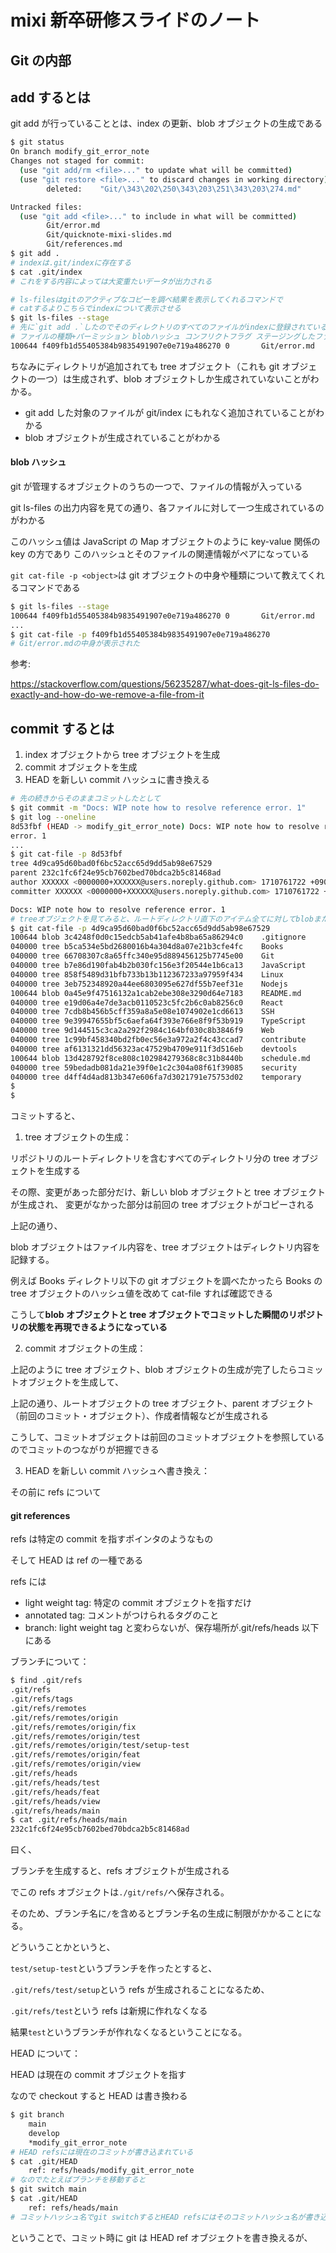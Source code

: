 # mixi 新卒研修スライドのノート

## Git の内部

## add するとは

git add が行っていることとは、index の更新、blob オブジェクトの生成である

```bash
$ git status
On branch modify_git_error_note
Changes not staged for commit:
  (use "git add/rm <file>..." to update what will be committed)
  (use "git restore <file>..." to discard changes in working directory)
        deleted:    "Git/\343\202\250\343\203\251\343\203\274.md"

Untracked files:
  (use "git add <file>..." to include in what will be committed)
        Git/error.md
        Git/quicknote-mixi-slides.md
        Git/references.md
$ git add .
# indexは.git/indexに存在する
$ cat .git/index
# これをする内容によっては大変重たいデータが出力される

# ls-filesはgitのアクティブなコピーを調べ結果を表示してくれるコマンドで
# catするよりこちらでindexについて表示させる
$ git ls-files --stage
# 先に`git add .`したのでそのディレクトリのすべてのファイルがindexに登録されているのが確認できる
# ファイルの種類+パーミッション blobハッシュ コンフリクトフラグ ステージングしたファイル
100644 f409fb1d55405384b9835491907e0e719a486270 0       Git/error.md

```

ちなみにディレクトリが追加されても tree オブジェクト（これも git オブジェクトの一つ）は生成されず、blob オブジェクトしか生成されていないことがわかる。

-   git add した対象のファイルが git/index にもれなく追加されていることがわかる
-   blob オブジェクトが生成されていることがわかる

#### blob ハッシュ

git が管理するオブジェクトのうちの一つで、ファイルの情報が入っている

git ls-files の出力内容を見ての通り、各ファイルに対して一つ生成されているのがわかる

このハッシュ値は JavaScript の Map オブジェクトのように key-value 関係の key の方であり
このハッシュとそのファイルの関連情報がペアになっている

`git cat-file -p <object>`は git オブジェクトの中身や種類について教えてくれるコマンドである

```bash
$ git ls-files --stage
100644 f409fb1d55405384b9835491907e0e719a486270 0       Git/error.md
...
$ git cat-file -p f409fb1d55405384b9835491907e0e719a486270
# Git/error.mdの中身が表示された
```

参考:

https://stackoverflow.com/questions/56235287/what-does-git-ls-files-do-exactly-and-how-do-we-remove-a-file-from-it

## commit するとは

1. index オブジェクトから tree オブジェクトを生成
2. commit オブジェクトを生成
3. HEAD を新しい commit ハッシュに書き換える

```bash
# 先の続きからそのままコミットしたとして
$ git commit -m "Docs: WIP note how to resolve reference error. 1"
$ git log --oneline
8d53fbf (HEAD -> modify_git_error_note) Docs: WIP note how to resolve reference
error. 1
...
$ git cat-file -p 8d53fbf
tree 4d9ca95d60bad0f6bc52acc65d9dd5ab98e67529
parent 232c1fc6f24e95cb7602bed70bdca2b5c81468ad
author XXXXXX <0000000+XXXXXX@users.noreply.github.com> 1710761722 +0900
committer XXXXXX <0000000+XXXXXX@users.noreply.github.com> 1710761722 +0900

Docs: WIP note how to resolve reference error. 1
# treeオブジェクトを見てみると、ルートディレクトリ直下のアイテム全てに対してblobまたはtreeオブジェクトが生成されているのがわかる
$ git cat-file -p 4d9ca95d60bad0f6bc52acc65d9dd5ab98e67529
100644 blob 3c4248f0d0c15edcb5ab41afe4b8ba65a86294c0    .gitignore
040000 tree b5ca534e5bd2680016b4a304d8a07e21b3cfe4fc    Books
040000 tree 66708307c8a65ffc340e95d889456125b7745e00    Git
040000 tree b7e86d190fab4b2b030fc156e3f20544e1b6ca13    JavaScript
040000 tree 858f5489d31bfb733b13b112367233a97959f434    Linux
040000 tree 3eb752348920a44ee6803095e627df55b7eef31e    Nodejs
100644 blob 0a45e9f47516132a1cab2ebe308e3290d64e7183    README.md
040000 tree e19d06a4e7de3acb0110523c5fc2b6c0ab8256c0    React
040000 tree 7cdb8b456b5cff359a8a5e08e1074902e1cd6613    SSH
040000 tree 9e39947655bf5c6aefa64f393e766e8f9f53b919    TypeScript
040000 tree 9d144515c3ca2a292f2984c164bf030c8b3846f9    Web
040000 tree 1c99bf458340bd2fb0ec56e3a972a2f4c43ccad7    contribute
040000 tree af6131321dd56323ac47529b4709e911f3d516eb    devtools
100644 blob 13d428792f8ce808c102984279368c8c31b8440b    schedule.md
040000 tree 59bedadb081da21e39f0e1c2c304a08f61f39085    security
040000 tree d4ff4d4ad813b347e606fa7d3021791e75753d02    temporary
$
$
```

コミットすると、

1. tree オブジェクトの生成：

リポジトリのルートディレクトリを含むすべてのディレクトリ分の tree オブジェクトを生成する

その際、変更があった部分だけ、新しい blob オブジェクトと tree オブジェクトが生成され、
変更がなかった部分は前回の tree オブジェクトがコピーされる

上記の通り、

blob オブジェクトはファイル内容を、tree オブジェクトはディレクトリ内容を記録する。

例えば Books ディレクトリ以下の git オブジェクトを調べたかったら Books の tree オブジェクトのハッシュ値を改めて cat-file すれば確認できる

こうして**blob オブジェクトと tree オブジェクトでコミットした瞬間のリポジトリの状態を再現できるようになっている**

2. commit オブジェクトの生成：

上記のように tree オブジェクト、blob オブジェクトの生成が完了したらコミットオブジェクトを生成して、

上記の通り、ルートオブジェクトの tree オブジェクト、parent オブジェクト（前回のコミット・オブジェクト）、作成者情報などが生成される

こうして、コミットオブジェクトは前回のコミットオブジェクトを参照しているのでコミットのつながりが把握できる

3. HEAD を新しい commit ハッシュへ書き換え：

その前に refs について

#### git references

refs は特定の commit を指すポインタのようなもの

そして HEAD は ref の一種である

refs には

-   light weight tag: 特定の commit オブジェクトを指すだけ
-   annotated tag: コメントがつけられるタグのこと
-   branch: light weight tag と変わらないが、保存場所が.git/refs/heads 以下にある

ブランチについて：

```bash
$ find .git/refs
.git/refs
.git/refs/tags
.git/refs/remotes
.git/refs/remotes/origin
.git/refs/remotes/origin/fix
.git/refs/remotes/origin/test
.git/refs/remotes/origin/test/setup-test
.git/refs/remotes/origin/feat
.git/refs/remotes/origin/view
.git/refs/heads
.git/refs/heads/test
.git/refs/heads/feat
.git/refs/heads/view
.git/refs/heads/main
$ cat .git/refs/heads/main
232c1fc6f24e95cb7602bed70bdca2b5c81468ad
```

曰く、

ブランチを生成すると、refs オブジェクトが生成される

でこの refs オブジェクトは`./git/refs/`へ保存される。

そのため、ブランチ名に`/`を含めるとブランチ名の生成に制限がかかることになる。

どういうことかというと、

`test/setup-test`というブランチを作ったとすると、

`.git/refs/test/setup`という refs が生成されることになるため、

`.git/refs/test`という refs は新規に作れなくなる

結果`test`というブランチが作れなくなるということになる。

HEAD について：

HEAD は現在の commit オブジェクトを指す

なので checkout すると HEAD は書き換わる

```bash
$ git branch
    main
    develop
    *modify_git_error_note
# HEAD refsには現在のコミットが書き込まれている
$ cat .git/HEAD
    ref: refs/heads/modify_git_error_note
# なのでたとえばブランチを移動すると
$ git switch main
$ cat .git/HEAD
    ref: refs/heads/main
# コミットハッシュ名でgit switchするとHEAD refsにはそのコミットハッシュ名が書き込まれる
```

ということで、コミット時に git は HEAD ref オブジェクトを書き換えるが、
